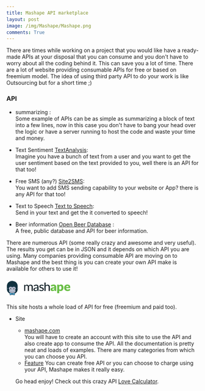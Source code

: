 ```yaml
---
title: Mashape API marketplace
layout: post
image: /img/Mashape/Mashape.png
comments: True
---
```

<p></p>
There are times while working on a project that you would like have a ready-made APIs at your disposal that you
can consume and you don't have to worry about all the coding behind it. This can save you a lot of time.
There are a lot of website providing consumable APIs for free or based on freemium model. The idea of using third party
API to do your work is like Outsourcing but for a short time ;)

### API
* summarizing : <br>
Some example of APIs can be as simple as summarizing a block of text into a few lines, now in this
case you don't have to bang your head over the logic or have a server running to host the code and waste
your time and money. 

* Text Sentiment [TextAnalysis](https://www.mashape.com/textanalysis/textanalysis): <br>
Imagine you have a bunch of text from a user and you want to get the user sentiment based on the text provided to you, well there is an
API for that too!

* Free SMS (any?) [Site2SMS](https://www.mashape.com/blaazetech/site2sms): <br>
You want to add SMS sending capability to your website or App? there is any API for that too!

* Text to Speech [Text to Speech](https://www.mashape.com/warting/text-to-speech-3): <br>
Send in your text and get the it converted to speech!

* Beer information [Open Beer Database](https://www.mashape.com/community/open-beer-database) : <br>
A free, public database and API for beer information.

There are numerous API (some really crazy and awesome and very useful). The  results you get can be in JSON and it depends on which
API you are using. Many companies providing consumable API are moving on to Mashape and the best thing is you can create your own API 
make is available for others to use it!

### <img src="/img/Mashape/mashape_logo_.png"> 

This site hosts a whole load of API for free (freemium and paid too).

* Site
	* [mashape.com](https://www.mashape.com) <br>
	You will have to create an account with this site to use the API and also create app to consume the API. All the documentation is
	pretty neat and loads of examples. There are many categories from which you can choose you API.
	* [Feature](https://www.mashape.com/features)
	You can create free API or you can choose to charge using your API, Mashape makes it really easy.

	Go head enjoy!
	Check out this crazy API [Love Calculator](https://www.mashape.com/ajith/love-calculator).







